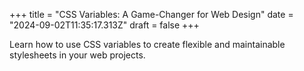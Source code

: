 +++
title = "CSS Variables: A Game-Changer for Web Design"
date = "2024-09-02T11:35:17.313Z"
draft = false
+++

  Learn how to use CSS variables to create flexible and maintainable stylesheets in your web projects.
        